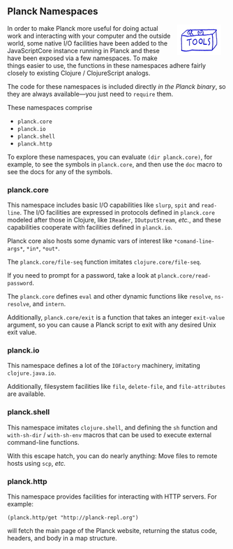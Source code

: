 ## Planck Namespaces

<img width="100" align="right" style="margin: 0ex 1em" src="img/planck-namespaces.jpg">
In order to make Planck more useful for doing actual work and interacting with your computer and the outside world, some native I/O facilities have been added to the JavaScriptCore instance running in Planck and these have been exposed via a few namespaces. To make things easier to use, the functions in these namespaces adhere fairly closely to existing Clojure / ClojureScript analogs.

The code for these namespaces is included directly _in the Planck binary_, so they are always available—you just need to `require` them.

These namespaces comprise
* `planck.core`
* `planck.io`
* `planck.shell`
* `planck.http`

To explore these namespaces, you can evaluate `(dir planck.core)`, for example, to see the symbols in `planck.core`, and then use the `doc` macro to see the docs for any of the symbols.

### planck.core

This namespace includes basic I/O capabilities like `slurp`, `spit` and `read-line`. The I/O facilities are expressed in protocols defined in `planck.core` modeled after those in Clojure, like `IReader`, `IOutputStream`, _etc._, and these capabilities cooperate with facilities defined in `planck.io`.

Planck core also hosts some dynamic vars of interest like `*comand-line-args*`, `*in*`, `*out*`.

The `planck.core/file-seq` function imitates `clojure.core/file-seq`.

If you need to prompt for a password, take a look at `planck.core/read-password`.

The `planck.core` defines `eval` and other dynamic functions like `resolve`, `ns-resolve`, and `intern`.

Additionally, `planck.core/exit` is a function that takes an integer `exit-value` argument, so you can cause a Planck script to exit with any desired Unix exit value.

### planck.io

This namespace defines a lot of the `IOFactory` machinery, imitating `clojure.java.io`.

Additionally, filesystem facilities like `file`, `delete-file`, and `file-attributes` are available.

### planck.shell

This namespace imitates `clojure.shell`, and defining the `sh` function and `with-sh-dir` / `with-sh-env` macros that can be used to execute external command-line functions.

With this escape hatch, you can do nearly anything: Move files to remote hosts using `scp`, _etc._

### planck.http

This namespace provides facilities for interacting with HTTP servers. For example:

```
(planck.http/get "http://planck-repl.org")
```

will fetch the main page of the Planck website, returning the status code, headers, and body in a map structure.